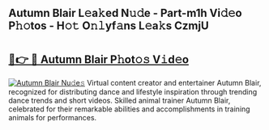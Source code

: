 ## Autumn Blair L𝚎a𝚔ed N𝚞𝚍e - Part-m1h Vi𝚍𝚎o P𝚑𝚘tos - H𝚘𝚝 O𝚗𝚕yf𝚊ns L𝚎a𝚔s CzmjU

# <h2><a href="http://kff6bt4.oniu.top/?m=Autumn+Blair">🔗👉 🔴 Autumn Blair P𝚑ot𝚘𝚜 V𝚒d𝚎o</a></h2>

[![Autumn Blair Nu𝚍e𝚜](https://i.imgur.com/0qMVB7G.gif)](http://kff6bt4.oniu.top/?m=Autumn+Blair)
Virtual content creator and entertainer Autumn Blair, recognized for distributing dance and lifestyle inspiration through trending dance trends and short videos. Skilled animal trainer Autumn Blair, celebrated for their remarkable abilities and accomplishments in training animals for performances.  
